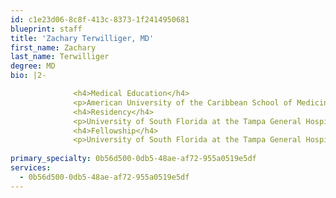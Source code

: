```yaml
---
id: c1e23d06-8c8f-413c-8373-1f2414950681
blueprint: staff
title: 'Zachary Terwilliger, MD'
first_name: Zachary
last_name: Terwilliger
degree: MD
bio: |2-

              <h4>Medical Education</h4>
              <p>American University of the Caribbean School of Medicine</p>
              <h4>Residency</h4>
              <p>University of South Florida at the Tampa General Hospital</p>
              <h4>Fellowship</h4>
              <p>University of South Florida at the Tampa General Hospital</p>
          
primary_specialty: 0b56d500-0db5-48ae-af72-955a0519e5df
services:
  - 0b56d500-0db5-48ae-af72-955a0519e5df
---
```

